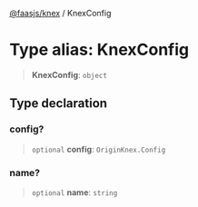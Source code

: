 [@faasjs/knex](../README.md) / KnexConfig

# Type alias: KnexConfig

> **KnexConfig**: `object`

## Type declaration

### config?

> `optional` **config**: `OriginKnex.Config`

### name?

> `optional` **name**: `string`
